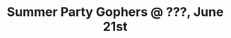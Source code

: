 ---
title: "Summer Party Gophers @ ???, June 21st"
summary: RSVP opens Wednesday, June 7, 2023 12:00 PM
showSummary: true
externalUrl: "https://www.meetup.com/londongophers/events/290256481/"
---